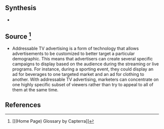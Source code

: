 ## Synthesis
- 
## Source [^1]
- Addressable TV advertising is a form of technology that allows advertisements to be customized to better target a particular demographic. This means that advertisers can create several specific campaigns to display based on the audience during the streaming or live programs. For instance, during a sporting event, they could display an ad for beverages to one targeted market and an ad for clothing to another. With addressable TV advertising, marketers can concentrate on one highly specific subset of viewers rather than try to appeal to all of them at the same time.
## References

[^1]: [[(Home Page) Glossary by Capterra]]